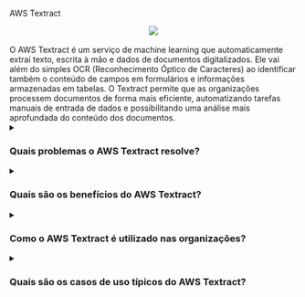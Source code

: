 AWS Textract
<div align="center">
  <img src="https://media.dev.to/cdn-cgi/image/width=1000,height=420,fit=cover,gravity=auto,format=auto/https%3A%2F%2Fdev-to-uploads.s3.amazonaws.com%2Fuploads%2Farticles%2Ffa4lhqwcoh5vxc9kxbgh.jpeg">
</div>
<br/>
O AWS Textract é um serviço de machine learning que automaticamente extrai texto, escrita à mão e dados de documentos digitalizados. Ele vai além do simples OCR (Reconhecimento Óptico de Caracteres) ao identificar também o conteúdo de campos em formulários e informações armazenadas em tabelas. O Textract permite que as organizações processem documentos de forma mais eficiente, automatizando tarefas manuais de entrada de dados e possibilitando uma análise mais aprofundada do conteúdo dos documentos.
<details><summary> <h3>Quais problemas o AWS Textract resolve?</h3></summary>
<div align="center">
  <img src="https://cdn-icons-png.flaticon.com/512/4133/4133589.png" width="25%">
</div>

O AWS Textract resolve vários desafios relacionados ao processamento e análise de documentos:

- Extração Automática de Dados: Elimina a necessidade de entrada manual de dados, extraindo automaticamente texto e dados estruturados de formulários, tabelas e outros formatos de documentos.
- Entendimento de Documentos Complexos: Captura com precisão dados de documentos com layouts variados, incluindo formulários e tabelas complexas.
- Processamento Escalável: Facilmente escalável para processar grandes volumes de documentos, atendendo às necessidades de empresas em crescimento.
- Integração Simplificada: Integra-se com outros serviços da AWS e fluxos de trabalho existentes, aprimorando a automação e o gerenciamento de documentos.
</details>
<details><summary><h3>Quais são os benefícios do AWS Textract?</h3></summary>
<div align="center">
  <img src="https://cdn-icons-png.flaticon.com/512/3588/3588592.png" width="25%">
</div>
  
Alguns dos principais benefícios do AWS Textract incluem:
  
- Aumento da Eficiência: Automatiza a extração de texto e dados, reduzindo significativamente o tempo e o custo da entrada manual de dados.
- Maior Precisão: Utiliza machine learning avançado para identificar e extrair dados de documentos complexos com precisão.
- Processamento Versátil de Documentos: Suporta uma ampla gama de tipos de documentos, incluindo PDFs, imagens e formulários digitalizados.
- Melhoria na Segurança: Mantém dados sensíveis seguros com as robustas medidas de segurança da AWS.
- Fluxos de Trabalho Personalizáveis: Pode ser adaptado às necessidades específicas de negócios e facilmente integrado a aplicativos existentes.
</details>
<details><summary><h3>Como o AWS Textract é utilizado nas organizações?</h3></summary>
<div align="center">
  <img src="https://cdn-icons-png.flaticon.com/512/1705/1705312.png" width="25%">
</div>  
O AWS Textract é utilizado para automatizar o processamento de documentos e a extração de dados em diversas indústrias. Ao extrair dados estruturados de documentos, ele otimiza fluxos de trabalho, melhora a precisão dos dados e permite uma tomada de decisão mais rápida. As organizações utilizam o Textract para digitalizar e analisar grandes volumes de documentos de forma eficiente.

</details>
<details><summary><h3>Quais são os casos de uso típicos do AWS Textract?</h3></summary>
<div align="center">
  <img src="https://cdn-icons-png.flaticon.com/512/2833/2833807.png" width="25%">
</div>  

Os casos de uso mais comuns do AWS Textract incluem:
  
- Processamento de Faturas: Automatização da extração de dados de faturas para otimizar contas a pagar.
- Extração de Dados de Formulários: Extração automática de informações de formulários e inserção em bancos de dados.
- Arquivamento de Documentos: Conversão de documentos digitalizados em texto pesquisável para arquivos digitais.
- Saúde: Extração de informações de registros médicos e formulários de pacientes para melhorar a gestão de saúde.
- Conformidade e Auditoria: Extração de dados relevantes de documentos para garantir conformidade regulatória e facilitar auditorias.
</details>
